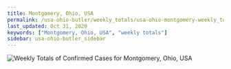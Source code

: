 ```yaml
---
title: Montgomery, Ohio, USA
permalink: /usa-ohio-butler/weekly_totals/usa-ohio-montgomery-weekly_totals.html
last_updated: Oct 31, 2020
keywords: ["Montgomery, Ohio, USA", "weekly totals"]
sidebar: usa-ohio-butler_sidebar
---
```


![Weekly Totals of Confirmed Cases for Montgomery, Ohio, USA](/covid_tracker/images/graphs/usa-ohio-montgomery-weekly_totals_graph.png)

